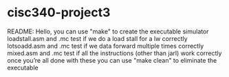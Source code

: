 # cisc340-project3

README:
Hello, you can use "make" to create the executable simulator
loadstall.asm and .mc test if we do a load stall for a lw correctly
lotsoadd.asm and .mc test if we data forward multiple times correctly
mixed.asm and .mc test if all the instructions (other than jarl) work correctly
once you’re all done with these you can use "make clean" to eliminate the executable

